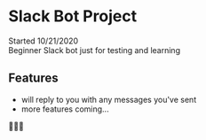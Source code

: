 # Slack Bot Project
Started 10/21/2020<br>
Beginner Slack bot just for testing and learning

## Features
- will reply to you with any messages you've sent
- more features coming...

💯💯💯